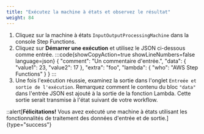 ```yaml
---
title: "Exécutez la machine à états et observez le résultat"
weight: 84
---
```


1. Cliquez sur la machine à états `InputOutputProcessingMachine` dans la console Step Functions.
2. Cliquez sur  **Démarrer une exécution** et utilisez le JSON ci-dessous comme entrée.
:::code{showCopyAction=true showLineNumbers=false language=json}
{
   "comment": "Un commentaire d'entrée.",
   "data": {
      "value1": 23,
      "value2": 17
   },
   "extra": "foo",
   "lambda": {
      "who": "AWS Step Functions"
   }
}
:::
3. Une fois l'exécution réussie, examinez la sortie dans l'onglet `Entreée et sortie de l'exécution`. Remarquez comment le contenu du bloc `"data"` dans l'entrée JSON est ajouté à la sortie de la fonction Lambda. Cette sortie serait transmise à l'état suivant de votre workflow.

::alert[**Félicitations!** Vous avez exécuté une machine à états utilisant les fonctionnalités de traitement des données d'entrée et de sortie.]{type="success"}
